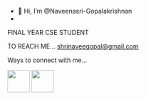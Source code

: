 - 👋 Hi, I’m @Naveenasri-Gopalakrishnan
- 
FINAL YEAR CSE STUDENT

TO REACH ME...
shrinaveegopal@gmail.com

Ways to connect with me...
 
  
  <img src="https://github.com/user-attachments/assets/ca0e714c-6d64-46c3-9cd8-446a2c739834" height="50" width="50">  <img src="https://github.com/user-attachments/assets/1194a22c-1362-4846-85c5-5c10d277c3fe" height="50" width="50">



